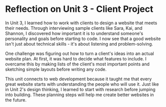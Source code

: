 # Reflection on Unit 3 - Client Project

In Unit 3, I learned how to work with clients to design a website that meets their needs. Through interviewing sample clients like Sara, Kai, and Shannon, I discovered how important it is to understand someone's personality and goals before starting to code. I now see that a good website isn't just about technical skills - it's about listening and problem-solving.

One challenge was figuring out how to turn a client's ideas into an actual website plan. At first, it was hard to decide what features to include. I overcame this by making lists of the client's most important points and sketching simple layouts before writing any code.

This unit connects to web development because it taught me that every great website starts with understanding the people who will use it. Just like in Unit 2's design thinking, I learned to start with research before jumping into building. These planning steps will help me create better websites in the future.
